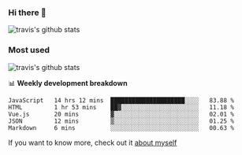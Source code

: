 ### Hi there 👋

<!--
**HondryTravis/HondryTravis** is a ✨ _special_ ✨ repository because its `README.md` (this file) appears on your GitHub profile.

Here are some ideas to get you started:

- 🔭 I’m currently working on ...
- 🌱 I’m currently learning ...
- 👯 I’m looking to collaborate on ...
- 🤔 I’m looking for help with ...
- 💬 Ask me about ...
- 📫 How to reach me: ...
- 😄 Pronouns: ...
- ⚡ Fun fact: ...
-->

![travis's github stats](https://github-readme-stats.vercel.app/api?username=HondryTravis&hide=stars)
### Most used
![travis's github stats](https://github-readme-stats.anuraghazra1.vercel.app/api/top-langs/?username=HondryTravis&layout=compact&hide_title=true)

📊 **Weekly development breakdown**

<!--START_SECTION:waka-->
```text
JavaScript   14 hrs 12 mins  █████████████████████░░░░   83.88 % 
HTML         1 hr 53 mins    ██▓░░░░░░░░░░░░░░░░░░░░░░   11.18 % 
Vue.js       20 mins         ▓░░░░░░░░░░░░░░░░░░░░░░░░   02.01 % 
JSON         12 mins         ▒░░░░░░░░░░░░░░░░░░░░░░░░   01.25 % 
Markdown     6 mins          ░░░░░░░░░░░░░░░░░░░░░░░░░   00.63 % 
```
<!--END_SECTION:waka-->

If you want to know more, check out it [about myself](https://hondrytravis.github.io/)
